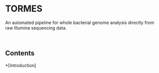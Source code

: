 # TORMES
An automated pipeline for whole bacterial genome analysis directly from raw Illumina sequencing data.  

<br>

## Contents
  *[Introduction]
